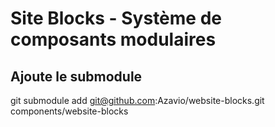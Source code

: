 # Site Blocks - Système de composants modulaires

## Ajoute le submodule
git submodule add git@github.com:Azavio/website-blocks.git components/website-blocks